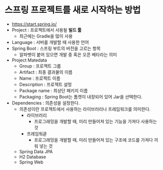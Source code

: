 # 스프링 프로젝트를 새로 시작하는 방법
- https://start.spring.io/
- Project : 프로젝트에서 사용될 **빌드 툴**
	- 최근에는 Gradle을 많이 사용
- Language : 서버를 개발할 때 사용한 언어
- Spring Boot : 스프링 부트의 버전을 고르는 항목
	- 알파벳이 붙어 있으면 개발 중 혹은 오픈 베타라는 의미
- Project Matedata
	- Group : 프로젝트 그룹
	- Artifact : 최종 결과물의 이름
	- Name : 프로젝트 이름
	- Description : 프로젝트 설멍
	- Package name : 최상단 패키지 이름
	- Packaging : Spring Boot는 톰캣이 내장되어 있어 Jar을 선택한다.
- Dependencies : 의존성을 설정한다.
	- 의존성이란 프로젝트에서 사용하는 라이브러리나 프레임워크를 의미한다.
		- 라이브러리
			- 프로그래밍을 개발할 때, 미리 만들어져 있는 기능을 가져다 사용하는 것
		- 프레임워큳
			- 프로그래밍을 개발할 때, 미리 만들어져 있는 구조에 코드를 가져다 끼워 넣는 것
	- Spring Data JPA
	- H2 Database
	- Spring Web
